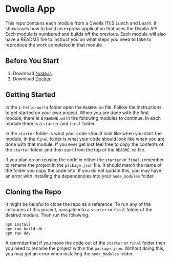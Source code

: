 # Dwolla App

This repo contains each module from a Dwolla IT/IS Lunch and Learn. It showcases how to build an express application that uses the Dwolla API. Each module is numbered and builds off the previous. Each module will also have a README file to instruct you on what steps you need to take to reproduce the work completed in that module.

## Before You Start

1. Download [Node.js](https://nodejs.org/en/download/)
2. Download [Docker](https://www.docker.com/products/docker-desktop)

## Getting Started

In the `1-hello-world` folder open the `README.md` file. Follow the instructions to get started on your own project. When you are done with the first module, there is a `README.md` in the following modules to continue. In each module there is a `starter` and `final` folder. 

In the `starter` folder is what your code should look like when you start the module. In the `final` folder is what your code should look like when you are done with that module. If you ever get lost feel free to copy the contents of the `starter` folder and then start from the top of the `README.md` file. 

If you plan on on reusing the code in either the `starter` or `final`, remember to rename the project in the `package.json` file. It should match the name of the folder you copy the code into. If you do not update this, you may have an error with installing the dependencies into your `node_modules` folder.

## Cloning the Repo

It might be helpful to clone the repo as a reference. To run any of the instances of this project, navigate into a `starter` or `final` folder of the desired module. Then run the following:

```
npm install
npm run build-db
npm run dev
```

A reminder that if you move the code out of the `starter` or `final` folder then you need to rename the project within the `package.json`. Without doing this, you may get an error when installing the `node_modules` folder.